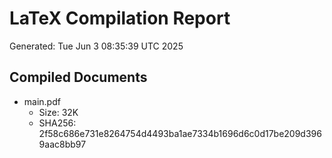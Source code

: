 # LaTeX Compilation Report
Generated: Tue Jun  3 08:35:39 UTC 2025
## Compiled Documents
- main.pdf
  - Size: 32K
  - SHA256: 2f58c686e731e8264754d4493ba1ae7334b1696d6c0d17be209d3969aac8bb97
